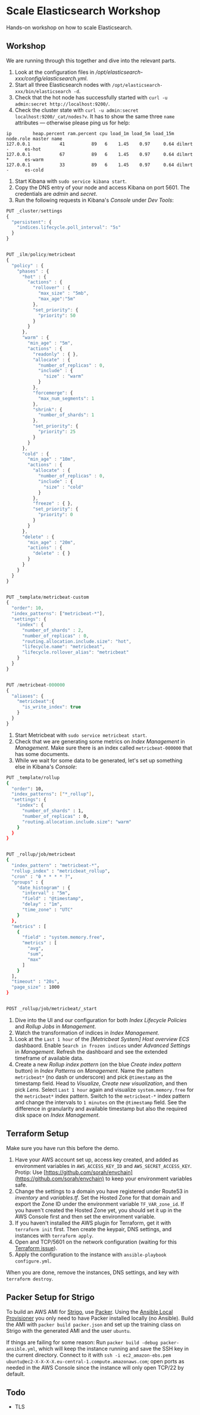 # Scale Elasticsearch Workshop

Hands-on workshop on how to scale Elasticsearch.



## Workshop

We are running through this together and dive into the relevant parts.

1. Look at the configuration files in */opt/elasticsearch-xxx/config/elasticsearch.yml*.
1. Start all three Elasticsearch nodes with `/opt/elasticsearch-xxx/bin/elasticsearch -d`.
1. Check that the hot node has successfully started with `curl -u admin:secret http://localhost:9200/`.
1. Check the cluster state with `curl -u admin:secret localhost:9200/_cat/nodes?v`. It has to show the same three `name` attributes — otherwise please ping us for help:

```
ip        heap.percent ram.percent cpu load_1m load_5m load_15m node.role master name
127.0.0.1           41          89   6    1.45    0.97     0.64 dilmrt    -      es-hot
127.0.0.1           67          89   6    1.45    0.97     0.64 dilmrt    *      es-warm
127.0.0.1           33          89   6    1.45    0.97     0.64 dilmrt    -      es-cold
```

1. Start Kibana with `sudo service kibana start`.
1. Copy the DNS entry of your node and access Kibana on port 5601. The credentials are *admin* and *secret*.
1. Run the following requests in Kibana's *Console* under *Dev Tools*:

```js
PUT _cluster/settings
{
  "persistent": {
    "indices.lifecycle.poll_interval": "5s"
  }
}


PUT _ilm/policy/metricbeat
{
  "policy" : {
    "phases" : {
      "hot" : {
        "actions" : {
          "rollover" : {
            "max_size" : "5mb",
            "max_age":"5m"
          },
          "set_priority": {
            "priority": 50
          }
        }
      },
      "warm" : {
        "min_age" : "5m",
        "actions" : {
          "readonly" : { },
          "allocate" : {
            "number_of_replicas" : 0,
            "include" : {
              "size" : "warm"
            }
          },
          "forcemerge": {
            "max_num_segments": 1
          },
          "shrink": {
            "number_of_shards": 1
          },
          "set_priority": {
            "priority": 25
          }
        }
      },
      "cold" : {
        "min_age" : "10m",
        "actions" : {
          "allocate" : {
            "number_of_replicas" : 0,
            "include" : {
              "size" : "cold"
            }
          },
          "freeze" : { },
          "set_priority": {
            "priority": 0
          }
        }
      },
      "delete" : {
        "min_age" : "20m",
        "actions" : {
          "delete" : { }
        }
      }
    }
  }
}


PUT _template/metricbeat-custom
{
  "order": 10,
  "index_patterns": ["metricbeat-*"],
  "settings": {
  	"index": {
      "number_of_shards" : 2,
      "number_of_replicas" : 0,
      "routing.allocation.include.size": "hot",
      "lifecycle.name": "metricbeat",
      "lifecycle.rollover_alias": "metricbeat"
    }
  }
}


PUT /metricbeat-000000
{
  "aliases": {
    "metricbeat":{
      "is_write_index": true
    }
  }
}
````

1. Start Metricbeat with `sudo service metricbeat start`.
1. Check that we are generating some metrics on *Index Management* in *Management*. Make sure there is an index called `metricbeat-000000` that has some documents.
1. While we wait for some data to be generated, let's set up something else in Kibana's *Console*:

```sh
PUT _template/rollup
{
  "order": 10,
  "index_patterns": ["*_rollup"],
  "settings": {
  	"index": {
  	  "number_of_shards" : 1,
      "number_of_replicas" : 0,
      "routing.allocation.include.size": "warm"
    }
  }
}


PUT _rollup/job/metricbeat
{
  "index_pattern" : "metricbeat-*",
  "rollup_index" : "metricbeat_rollup",
  "cron" : "0 * * * * ?",
  "groups" : {
    "date_histogram" : {
      "interval" : "5m",
      "field" : "@timestamp",
      "delay" : "1m",
      "time_zone" : "UTC"
    }
  },
  "metrics" : [
    {
      "field" : "system.memory.free",
      "metrics" : [
        "avg",
        "sum",
        "max"
      ]
    }
  ],
  "timeout" : "20s",
  "page_size" : 1000
}


POST _rollup/job/metricbeat/_start
```

1. Dive into the UI and our configuration for both *Index Lifecycle Policies* and *Rollup Jobs* in *Management*.
1. Watch the transformation of indices in *Index Management*.
1. Look at the `Last 1 hour` of the *[Metricbeat System] Host overview ECS* dashbaord. Enable `Search in frozen indices` under *Advanced Settings* in *Management*. Refresh the dashboard and see the extended timeframe of available data.
1. Create a new *Rollup index pattern* (on the blue *Create index pattern* button) in *Index Patterns* on *Management*. Name the pattern `metricbeat*` (no dash or underscore) and pick `@timestamp` as the timestamp field. Head to *Visualize*, *Create new visualization*, and then pick *Lens*. Select `Last 1 hour` again and visualize `system.memory.free` for the `metricbeat*` index pattern. Switch to the `metricbeat-*` index pattern and change the intervals to `1 minutes` on the `@timestamp` field. See the difference in granularity and available timestamp but also the required disk space on *Index Management*.


## Terraform Setup

Make sure you have run this before the demo.

1. Have your AWS account set up, access key created, and added as environment variables in `AWS_ACCESS_KEY_ID` and `AWS_SECRET_ACCESS_KEY`. Protip: Use [https://github.com/sorah/envchain](https://github.com/sorah/envchain) to keep your environment variables safe.
1. Change the settings to a domain you have registered under Route53 in *inventory* and *variables.tf*. Set the Hosted Zone for that domain and export the Zone ID under the environment variable `TF_VAR_zone_id`. If you haven't created the Hosted Zone yet, you should set it up in the AWS Console first and then set the environment variable.
1. If you haven't installed the AWS plugin for Terraform, get it with `terraform init` first. Then create the keypair, DNS settings, and instances with `terraform apply`.
1. Open and TCP/5601 on the network configuration (waiting for this [Terraform issue](https://github.com/terraform-providers/terraform-provider-aws/issues/700)).
1. Apply the configuration to the instance with `ansible-playbook configure.yml`.

When you are done, remove the instances, DNS settings, and key with `terraform destroy`.



## Packer Setup for Strigo

To build an AWS AMI for [Strigo](https://strigo.io), use [Packer](https://packer.io). Using the [Ansible Local Provisioner](https://packer.io/docs/provisioners/ansible-local.html) you only need to have Packer installed locally (no Ansible). Build the AMI with `packer build packer.json` and set up the training class on Strigo with the generated AMI and the user `ubuntu`.

If things are failing for some reason: Run `packer build -debug packer-ansible.yml`, which will keep the instance running and save the SSH key in the current directory. Connect to it with `ssh -i ec2_amazon-ebs.pem ubuntu@ec2-X-X-X-X.eu-central-1.compute.amazonaws.com`; open ports as needed in the AWS Console since the instance will only open TCP/22 by default.


## Todo

* TLS
